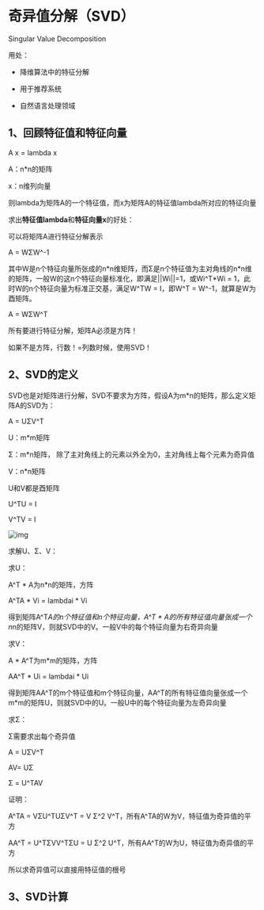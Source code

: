 # 奇异值分解（SVD）

Singular Value Decomposition

用处：

- 降维算法中的特征分解

- 用于推荐系统

- 自然语言处理领域





## 1、回顾特征值和特征向量

A x = lambda x

A：n*n的矩阵

x：n维列向量

则lambda为矩阵A的一个特征值，而x为矩阵A的特征值lambda所对应的特征向量



求出**特征值lambda**和**特征向量x**的好处：

可以将矩阵A进行特征分解表示

A = WΣW^-1

其中W是n个特征向量所张成的n*n维矩阵，而Σ是n个特征值为主对角线的n\*n维的矩阵，一般W的这n个特征向量标准化，即满足||Wi||=1，或Wi^T\*Wi = 1，此时W的n个特征向量为标准正交基，满足W^TW = I，即W^T = W^-1，就算是W为酉矩阵。

A = WΣW^T

所有要进行特征分解，矩阵A必须是方阵！



如果不是方阵，行数！=列数时候，使用SVD！



## 2、SVD的定义

SVD也是对矩阵进行分解，SVD不要求为方阵，假设A为m*n的矩阵，那么定义矩阵A的SVD为：

A = UΣV^T

U：m*m矩阵

Σ：m*n矩阵， 除了主对角线上的元素以外全为0，主对角线上每个元素为奇异值

V：n*n矩阵



U和V都是酉矩阵

U^TU = I

V^TV = I

![img](https://pic4.zhimg.com/80/v2-5ee98f8f3426b845bc1c5038ecd29593_720w.jpg)



求解U、Σ、V：



求U：

A^T * A为n*n的矩阵，方阵

A^TA * Vi = lambdai * Vi

得到矩阵A^T*A的n个特征值和n个特征向量，A^T * A的所有特征值向量张成一个n*n的矩阵V，则就SVD中的V。一般V中的每个特征向量为右奇异向量



求V：

A * A^T为m*m的矩阵，方阵

AA^T * Ui = lambdai * Ui

得到矩阵AA^T的m个特征值和m个特征向量，AA^T的所有特征值向量张成一个m*m的矩阵U，则就SVD中的U。一般U中的每个特征向量为左奇异向量

 

求Σ：

Σ需要求出每个奇异值

A = UΣV^T

AV= UΣ

Σ = U^TAV



证明：

A^TA = VΣU^TUΣV^T = V Σ^2 V^T，所有A^TA的W为V，特征值为奇异值的平方

AA^T = U^TΣVV^TΣU = U Σ^2 U^T，所有AA^T的W为U，特征值为奇异值的平方

所以求奇异值可以直接用特征值的根号



## 3、SVD计算





















